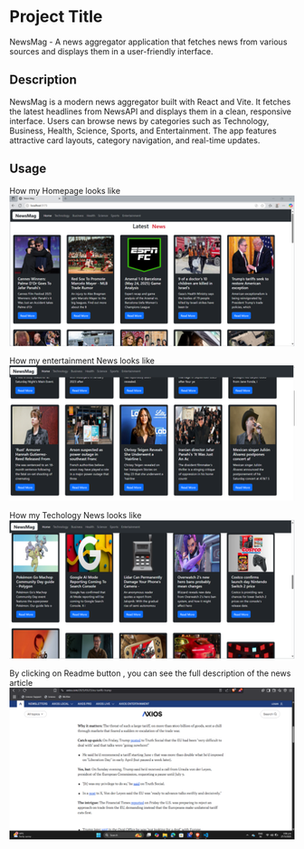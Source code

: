 # Project Title
NewsMag - A news aggregator application that fetches news from various sources and displays them in a user-friendly interface.

## Description
NewsMag is a modern news aggregator built with React and Vite. It fetches the latest headlines from NewsAPI and displays them in a clean, responsive interface. Users can browse news by categories such as Technology, Business, Health, Science, Sports, and Entertainment. The app features attractive card layouts, category navigation, and real-time updates.

## Usage

How my Homepage looks like
![Homepage Screenshot](./src/assets/home.png)

How my entertainment News looks like
![Homepage Screenshot](./src/assets/entertainment.png)
 
How my Techology News looks like
![Homepage Screenshot](./src/assets/tech.png)

By clicking on Readme button , you can see the full description of the news article
![Homepage Screenshot](./src/assets/Redirect.png)